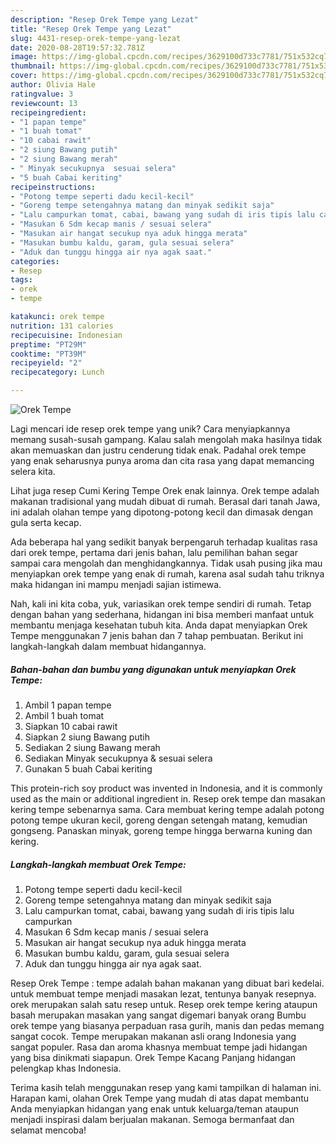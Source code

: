 ```yaml
---
description: "Resep Orek Tempe yang Lezat"
title: "Resep Orek Tempe yang Lezat"
slug: 4431-resep-orek-tempe-yang-lezat
date: 2020-08-28T19:57:32.781Z
image: https://img-global.cpcdn.com/recipes/3629100d733c7781/751x532cq70/orek-tempe-foto-resep-utama.jpg
thumbnail: https://img-global.cpcdn.com/recipes/3629100d733c7781/751x532cq70/orek-tempe-foto-resep-utama.jpg
cover: https://img-global.cpcdn.com/recipes/3629100d733c7781/751x532cq70/orek-tempe-foto-resep-utama.jpg
author: Olivia Hale
ratingvalue: 3
reviewcount: 13
recipeingredient:
- "1 papan tempe"
- "1 buah tomat"
- "10 cabai rawit"
- "2 siung Bawang putih"
- "2 siung Bawang merah"
- " Minyak secukupnya  sesuai selera"
- "5 buah Cabai keriting"
recipeinstructions:
- "Potong tempe seperti dadu kecil-kecil"
- "Goreng tempe setengahnya matang dan minyak sedikit saja"
- "Lalu campurkan tomat, cabai, bawang yang sudah di iris tipis lalu campurkan"
- "Masukan 6 Sdm kecap manis / sesuai selera"
- "Masukan air hangat secukup nya aduk hingga merata"
- "Masukan bumbu kaldu, garam, gula sesuai selera"
- "Aduk dan tunggu hingga air nya agak saat."
categories:
- Resep
tags:
- orek
- tempe

katakunci: orek tempe 
nutrition: 131 calories
recipecuisine: Indonesian
preptime: "PT29M"
cooktime: "PT39M"
recipeyield: "2"
recipecategory: Lunch

---
```



![Orek Tempe](https://img-global.cpcdn.com/recipes/3629100d733c7781/751x532cq70/orek-tempe-foto-resep-utama.jpg)

Lagi mencari ide resep orek tempe yang unik? Cara menyiapkannya memang susah-susah gampang. Kalau salah mengolah maka hasilnya tidak akan memuaskan dan justru cenderung tidak enak. Padahal orek tempe yang enak seharusnya punya aroma dan cita rasa yang dapat memancing selera kita.

Lihat juga resep Cumi Kering Tempe Orek enak lainnya. Orek tempe adalah makanan tradisional yang mudah dibuat di rumah. Berasal dari tanah Jawa, ini adalah olahan tempe yang dipotong-potong kecil dan dimasak dengan gula serta kecap.

Ada beberapa hal yang sedikit banyak berpengaruh terhadap kualitas rasa dari orek tempe, pertama dari jenis bahan, lalu pemilihan bahan segar sampai cara mengolah dan menghidangkannya. Tidak usah pusing jika mau menyiapkan orek tempe yang enak di rumah, karena asal sudah tahu triknya maka hidangan ini mampu menjadi sajian istimewa.


Nah, kali ini kita coba, yuk, variasikan orek tempe sendiri di rumah. Tetap dengan bahan yang sederhana, hidangan ini bisa memberi manfaat untuk membantu menjaga kesehatan tubuh kita. Anda dapat menyiapkan Orek Tempe menggunakan 7 jenis bahan dan 7 tahap pembuatan. Berikut ini langkah-langkah dalam membuat hidangannya.

<!--inarticleads1-->

##### Bahan-bahan dan bumbu yang digunakan untuk menyiapkan Orek Tempe:

1. Ambil 1 papan tempe
1. Ambil 1 buah tomat
1. Siapkan 10 cabai rawit
1. Siapkan 2 siung Bawang putih
1. Sediakan 2 siung Bawang merah
1. Sediakan  Minyak secukupnya &amp; sesuai selera
1. Gunakan 5 buah Cabai keriting


This protein-rich soy product was invented in Indonesia, and it is commonly used as the main or additional ingredient in. Resep orek tempe dan masakan kering tempe sebenarnya sama. Cara membuat kering tempe adalah potong potong tempe ukuran kecil, goreng dengan setengah matang, kemudian gongseng. Panaskan minyak, goreng tempe hingga berwarna kuning dan kering. 

<!--inarticleads2-->

##### Langkah-langkah membuat Orek Tempe:

1. Potong tempe seperti dadu kecil-kecil
1. Goreng tempe setengahnya matang dan minyak sedikit saja
1. Lalu campurkan tomat, cabai, bawang yang sudah di iris tipis lalu campurkan
1. Masukan 6 Sdm kecap manis / sesuai selera
1. Masukan air hangat secukup nya aduk hingga merata
1. Masukan bumbu kaldu, garam, gula sesuai selera
1. Aduk dan tunggu hingga air nya agak saat.


Resep Orek Tempe : tempe adalah bahan makanan yang dibuat bari kedelai. untuk membuat tempe menjadi masakan lezat, tentunya banyak resepnya. orek merupakan salah satu resep untuk. Resep orek tempe kering ataupun basah merupakan masakan yang sangat digemari banyak orang Bumbu orek tempe yang biasanya perpaduan rasa gurih, manis dan pedas memang sangat cocok. Tempe merupakan makanan asli orang Indonesia yang sangat populer. Rasa dan aroma khasnya membuat tempe jadi hidangan yang bisa dinikmati siapapun. Orek Tempe Kacang Panjang hidangan pelengkap khas Indonesia. 

Terima kasih telah menggunakan resep yang kami tampilkan di halaman ini. Harapan kami, olahan Orek Tempe yang mudah di atas dapat membantu Anda menyiapkan hidangan yang enak untuk keluarga/teman ataupun menjadi inspirasi dalam berjualan makanan. Semoga bermanfaat dan selamat mencoba!
